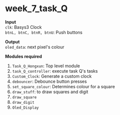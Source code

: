 # week_7_task_Q

**Input**\
`clk`: Basys3 Clock\
`btnL, btnC, btnR, btnU`: Push buttons

**Output**\
`oled_data`: next pixel's colour

**Modules required**
1. `Task_Q_Hongxun`: Top level module
2. `task_Q_controller`: execute task Q's tasks
3. `Custom_Clock`: Generate a custom clock
4. `debouncer`: Debounce button presses
5. `set_square_colour`: Determines colour for a square
6. `draw_stuff`: to draw squares and digit
7. `draw_square`
8. `draw_digit`
9. `Oled_Display`